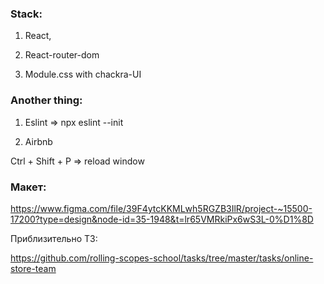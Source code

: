 ### Stack: 

1. React,

2. React-router-dom

3. Module.css with chackra-UI 


### Another thing: 

1. Eslint => npx eslint --init

2. Airbnb 


Ctrl + Shift + P => reload window

### Макет:

https://www.figma.com/file/39F4ytcKKMLwh5RGZB3IlR/project-~15500-17200?type=design&node-id=35-1948&t=lr65VMRkiPx6wS3L-0%D1%8D

Приблизительно ТЗ:

https://github.com/rolling-scopes-school/tasks/tree/master/tasks/online-store-team


